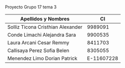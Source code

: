 ﻿Proyecto Grupo 17 tema 3

| Apellidos y Nombres            | CI           |
|--------------------------------|--------------|
| Solliz Ticona Cristhian Alexander | 9989091      |
| Conde Limachi Alejandra Sara    | 9900535      |
| Laura Arcani Cesar Remmy        | 8411703      |
| Callisaya Perez Sofia Belen     | 8305055      |
| Menendez Limo Dorian Patrick    | E-11607228   |
